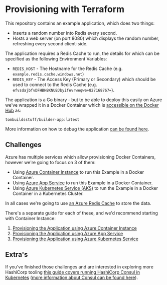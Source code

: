 # Provisioning with Terraform

This repository contains an example application, which does two things:

* Inserts a random number into Redis every second.
* Hosts a web server (on port 8080) which displays the random number, refreshing every second client-side.

The application requires a Redis Cache to run, the details for which can be specified as the following Environment Variables:

* `REDIS_HOST` - The Hostname for the Redis Cache (e.g. `example.redis.cache.windows.net`)
* `REDIS_KEY` - The Access Key (Primary or Secondary) which should be used to connect to the Redis Cache (e.g. `efvsdajbfvDFHBHBKNUBJbyifevrweqwe+827168767=`).

The application is a Go binary - but to be able to deploy this easily on Azure we've wrapped it in a Docker Container which is [accessible on the Docker Hub](https://hub.docker.com/r/tombuildsstuff/builder-app) as:

```
tombuildsstuff/builder-app:latest
```

More information on how to debug the application [can be found here](debugging-the-application.md).

## Challenges

Azure has multiple services which allow provisioning Docker Containers, however we're going to focus on 3 of them:

* Using [Azure Container Instance](https://azure.microsoft.com/en-us/services/container-instances/) to run this Example in a Docker Container.
* Using [Azure App Service](https://azure.microsoft.com/en-us/services/app-service/) to run this Example in a Docker Container.
* Using [Azure Kubernetes Service (AKS)](https://azure.microsoft.com/en-us/services/kubernetes-service/) to run the Example in a Docker Container in a Kubernetes Cluster.

In all cases we're going to use [an Azure Redis Cache](https://azure.microsoft.com/en-us/services/cache/) to store the data.

There's a separate guide for each of these, and we'd recommend starting with Container Instance:

1. [Provisioning the Application using Azure Container Instance](challenge-container-instance.md)
2. [Provisioning the Application using Azure App Service](challenge-app-service.md)
3. [Provisioning the Application using Azure Kubernetes Service](challenge-kubernetes.md)

## Extra's

If you've finished those challenges and are interested in exploring more HashiCorp tooling [this guide covers running HashiCorp Consul in Kubernetes](https://learn.hashicorp.com/consul/getting-started-k8s/minikube) ([more information about Consul can be found here](https://www.consul.io)).
